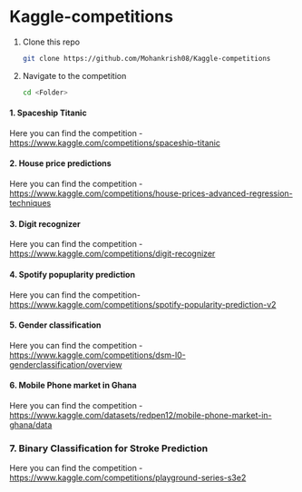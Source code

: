 # Kaggle-competitions


1. Clone this repo

    ```bash
    git clone https://github.com/Mohankrish08/Kaggle-competitions

2. Navigate to the competition

    ```bash
    cd <Folder>


#### 1. Spaceship Titanic
Here you can find the competition - https://www.kaggle.com/competitions/spaceship-titanic

#### 2. House price predictions
Here you can find the competition - https://www.kaggle.com/competitions/house-prices-advanced-regression-techniques

#### 3. Digit recognizer
Here you can find the competition - https://www.kaggle.com/competitions/digit-recognizer

#### 4. Spotify popuplarity prediction
Here you can find the competition- https://www.kaggle.com/competitions/spotify-popularity-prediction-v2

#### 5. Gender classification
Here you can find the competition - https://www.kaggle.com/competitions/dsm-l0-genderclassification/overview


#### 6. Mobile Phone market in Ghana
Here you can find the competition - https://www.kaggle.com/datasets/redpen12/mobile-phone-market-in-ghana/data

### 7. Binary Classification for Stroke Prediction
Here you can find the competition - https://www.kaggle.com/competitions/playground-series-s3e2
